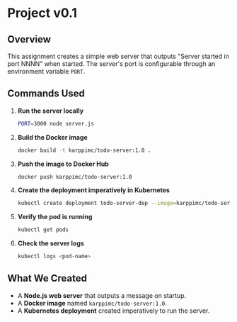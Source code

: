 # Project v0.1 

## Overview
This assignment creates a simple web server that outputs "Server started in port NNNN" when started. The server's port is configurable through an environment variable `PORT`.

## Commands Used

1. **Run the server locally**
   ```bash
   PORT=3000 node server.js
   ```

2. **Build the Docker image**
   ```bash
   docker build -t karppimc/todo-server:1.0 .
   ```

3. **Push the image to Docker Hub**
   ```bash
   docker push karppimc/todo-server:1.0
   ```

4. **Create the deployment imperatively in Kubernetes**
   ```bash
   kubectl create deployment todo-server-dep --image=karppimc/todo-server:1.0
   ```

5. **Verify the pod is running**
   ```bash
   kubectl get pods
   ```

6. **Check the server logs**
   ```bash
   kubectl logs <pod-name>
   ```

## What We Created
- A **Node.js web server** that outputs a message on startup.
- A **Docker image** named `karppimc/todo-server:1.0`.
- A **Kubernetes deployment** created imperatively to run the server.



